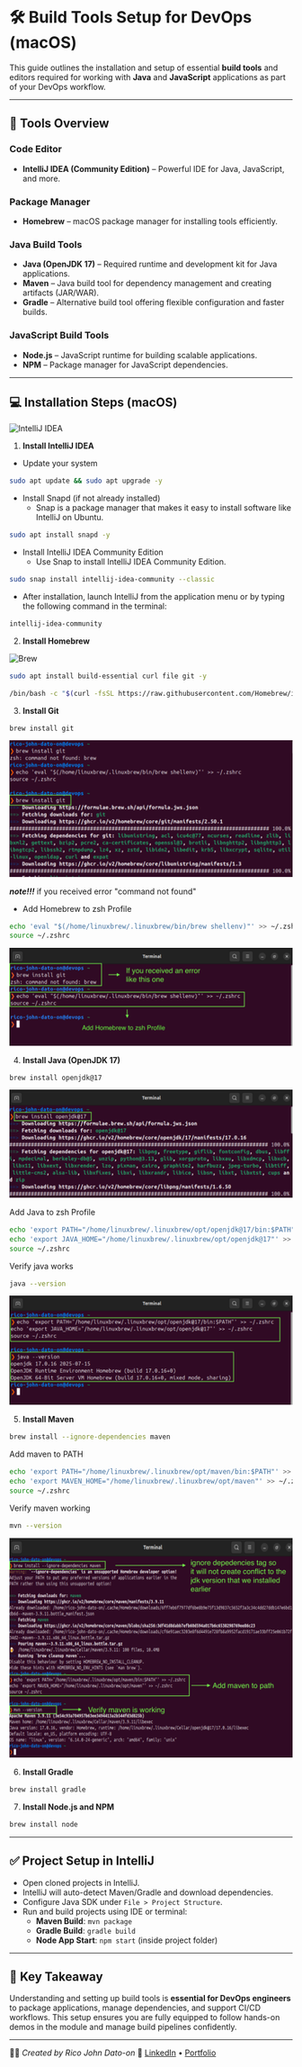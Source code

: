 # 🛠️ Build Tools Setup for DevOps (macOS)

This guide outlines the installation and setup of essential **build tools** and editors required for working with **Java** and **JavaScript** applications as part of your DevOps workflow.

---

## 🚀 Tools Overview

### Code Editor

- **IntelliJ IDEA (Community Edition)** – Powerful IDE for Java, JavaScript, and more.

### Package Manager

- **Homebrew** – macOS package manager for installing tools efficiently.

### Java Build Tools

- **Java (OpenJDK 17)** – Required runtime and development kit for Java applications.
- **Maven** – Java build tool for dependency management and creating artifacts (JAR/WAR).
- **Gradle** – Alternative build tool offering flexible configuration and faster builds.

### JavaScript Build Tools

- **Node.js** – JavaScript runtime for building scalable applications.
- **NPM** – Package manager for JavaScript dependencies.

---

## 💻 Installation Steps (macOS)

![IntelliJ IDEA](Images/intellij.gif)

1. **Install IntelliJ IDEA**

- Update your system

```bash
sudo apt update && sudo apt upgrade -y
```

- Install Snapd (if not already installed)
  - Snap is a package manager that makes it easy to install software like IntelliJ on Ubuntu.

```bash
sudo apt install snapd -y
```

- Install IntelliJ IDEA Community Edition
  - Use Snap to install IntelliJ IDEA Community Edition.

```bash
sudo snap install intellij-idea-community --classic
```

- After installation, launch IntelliJ from the application menu or by typing the following command in the terminal:

```bash
intellij-idea-community
```

2. **Install Homebrew**

![Brew](Images/brew.gif)

```bash
sudo apt install build-essential curl file git -y
```

```bash
/bin/bash -c "$(curl -fsSL https://raw.githubusercontent.com/Homebrew/install/HEAD/install.sh)"
```

3. **Install Git**

```bash
brew install git
```

![Git install](Images/installgit.png)

**_note!!!_** if you received error "command not found"

- Add Homebrew to zsh Profile

```bash
echo 'eval "$(/home/linuxbrew/.linuxbrew/bin/brew shellenv)"' >> ~/.zshrc
source ~/.zshrc
```

![Brew Error](Images/brewnotfound1.png)

4. **Install Java (OpenJDK 17)**

```bash
brew install openjdk@17
```

![InstallJDK](Images/installjdk.png)

Add Java to zsh Profile

```bash
echo 'export PATH="/home/linuxbrew/.linuxbrew/opt/openjdk@17/bin:$PATH"' >> ~/.zshrc
echo 'export JAVA_HOME="/home/linuxbrew/.linuxbrew/opt/openjdk@17"' >> ~/.zshrc
source ~/.zshrc
```

Verify java works

```bash
java --version
```

![Java](Images/Java.png)

5. **Install Maven**

```bash
brew install --ignore-dependencies maven
```

Add maven to PATH

```bash
echo 'export PATH="/home/linuxbrew/.linuxbrew/opt/maven/bin:$PATH"' >> ~/.zshrc
echo 'export MAVEN_HOME="/home/linuxbrew/.linuxbrew/opt/maven"' >> ~/.zshrc
source ~/.zshrc
```

Verify maven working

```bash
mvn --version
```

![Maven](Images/maven.png)

6. **Install Gradle**

```bash
brew install gradle
```

7. **Install Node.js and NPM**

```bash
brew install node
```

---

## ✅ Project Setup in IntelliJ

- Open cloned projects in IntelliJ.
- IntelliJ will auto-detect Maven/Gradle and download dependencies.
- Configure Java SDK under `File > Project Structure`.
- Run and build projects using IDE or terminal:
  - **Maven Build**: `mvn package`
  - **Gradle Build**: `gradle build`
  - **Node App Start**: `npm start` (inside project folder)

---

## 🧉 Key Takeaway

Understanding and setting up build tools is **essential for DevOps engineers** to package applications, manage dependencies, and support CI/CD workflows. This setup ensures you are fully equipped to follow hands-on demos in the module and manage build pipelines confidently.

---

🧑‍💻 _Created by Rico John Dato-on_
🔗 [LinkedIn](https://www.linkedin.com/in/rico-john-dato-on) • [Portfolio](https://ricodatoon.netlify.app)
